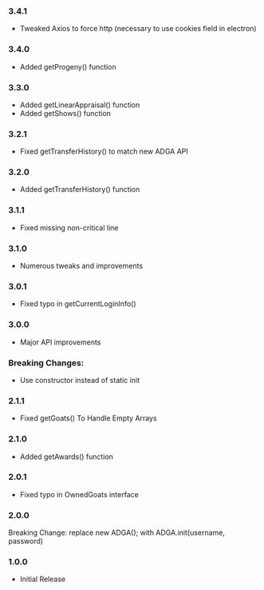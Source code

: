 ### 3.4.1 
* Tweaked Axios to force http (necessary to use cookies field in electron)


### 3.4.0 
* Added getProgeny() function


### 3.3.0 
* Added getLinearAppraisal() function
* Added getShows() function


### 3.2.1 
* Fixed getTransferHistory() to match new ADGA API


### 3.2.0 
* Added getTransferHistory() function


### 3.1.1 
* Fixed missing non-critical line


### 3.1.0 
* Numerous tweaks and improvements


### 3.0.1 
* Fixed typo in getCurrentLoginInfo()


### 3.0.0 
* Major API improvements
### Breaking Changes:
* Use constructor instead of static init


### 2.1.1 
* Fixed getGoats() To Handle Empty Arrays


### 2.1.0 
* Added getAwards() function


### 2.0.1 
* Fixed typo in OwnedGoats interface


### 2.0.0 
Breaking Change:
replace new ADGA(); with ADGA.init(username, password)


### 1.0.0 
* Initial Release
